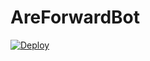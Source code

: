 # AreForwardBot


[![Deploy](https://www.herokucdn.com/deploy/button.svg)](https://heroku.com/deploy)
